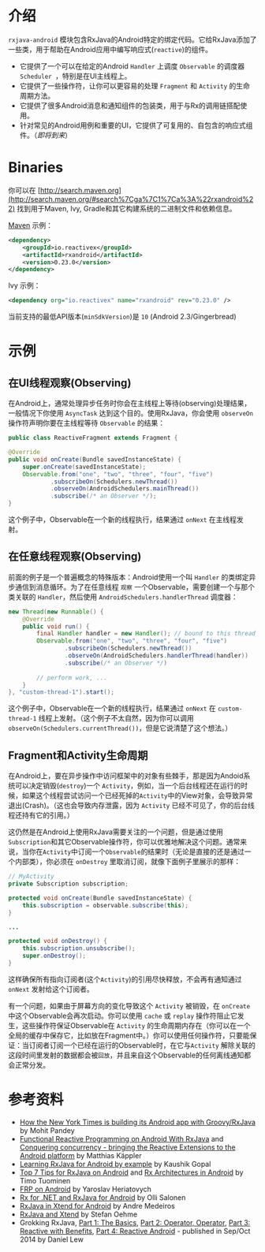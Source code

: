 # 介绍

`rxjava-android` 模块包含RxJava的Android特定的绑定代码。它给RxJava添加了一些类，用于帮助在Android应用中编写响应式(`reactive`)的组件。

- 它提供了一个可以在给定的Android `Handler` 上调度 `Observable` 的调度器 `Scheduler `，特别是在UI主线程上。
- 它提供了一些操作符，让你可以更容易的处理 `Fragment` 和 `Activity` 的生命周期方法。
- 它提供了很多Android消息和通知组件的包装类，用于与Rx的调用链搭配使用。
- 针对常见的Android用例和重要的UI，它提供了可复用的、自包含的响应式组件。（*即将到来*）

# Binaries

你可以在 [http://search.maven.org](http://search.maven.org/#search%7Cga%7C1%7Ca%3A%22rxandroid%22) 找到用于Maven, Ivy, Gradle和其它构建系统的二进制文件和依赖信息。

[Maven](http://search.maven.org/#search%7Cga%7C1%7Ca%3A%22rxandroid%22) 示例：

```xml
<dependency>
    <groupId>io.reactivex</groupId>
    <artifactId>rxandroid</artifactId>
    <version>0.23.0</version>
</dependency>
```

Ivy 示例：

```xml
<dependency org="io.reactivex" name="rxandroid" rev="0.23.0" />
```

当前支持的最低API版本(`minSdkVersion`)是 `10` (Android 2.3/Gingerbread)

# 示例

## 在UI线程观察(Observing)

在Android上，通常处理异步任务时你会在主线程上等待(observing)处理结果，一般情况下你使用 `AsyncTask` 达到这个目的。使用RxJava，你会使用 `observeOn` 操作符声明你要在主线程等待 `Observable` 的结果：

```java
public class ReactiveFragment extends Fragment {

@Override
public void onCreate(Bundle savedInstanceState) {
    super.onCreate(savedInstanceState);
    Observable.from("one", "two", "three", "four", "five")
            .subscribeOn(Schedulers.newThread())
            .observeOn(AndroidSchedulers.mainThread())
            .subscribe(/* an Observer */);
}
```
 
这个例子中，Observable在一个新的线程执行，结果通过 `onNext` 在主线程发射。

## 在任意线程观察(Observing)

前面的例子是一个普遍概念的特殊版本：Android使用一个叫 `Handler` 的类绑定异步通信到消息循环。为了在任意线程 `观察` 一个Observable，需要创建一个与那个类关联的 `Handler`，然后使用 `AndroidSchedulers.handlerThread` 调度器：

```java
new Thread(new Runnable() {
    @Override
    public void run() {
        final Handler handler = new Handler(); // bound to this thread
        Observable.from("one", "two", "three", "four", "five")
                .subscribeOn(Schedulers.newThread())
                .observeOn(AndroidSchedulers.handlerThread(handler))
                .subscribe(/* an Observer */)
                    
        // perform work, ...
    }
}, "custom-thread-1").start();
```

这个例子中，Observable在一个新的线程执行，结果通过 `onNext` 在 `custom-thread-1` 线程上发射。（这个例子不太自然，因为你可以调用`observeOn(Schedulers.currentThread())`，但是它说清楚了这个想法。）

## Fragment和Activity生命周期

在Android上，要在异步操作中访问框架中的对象有些棘手，那是因为Andoid系统可以决定销毁(`destroy`)一个 `Activity`，例如，当一个后台线程还在运行的时候，如果这个线程尝试访问一个已经死掉的`Activity`中的View对象，会导致异常退出(Crash)。（这也会导致内存泄露，因为 `Activity` 已经不可见了，你的后台线程还持有它的引用。）

这仍然是在Android上使用RxJava需要关注的一个问题，但是通过使用 `Subscription`和其它Observable操作符，你可以优雅地解决这个问题。通常来说，当你在`Activity`中订阅一个`Observable`的结果时（无论是直接的还是通过一个内部类），你必须在 `onDestroy` 里取消订阅，就像下面例子里展示的那样：

```java
// MyActivity
private Subscription subscription;

protected void onCreate(Bundle savedInstanceState) {
    this.subscription = observable.subscribe(this);
}

...

protected void onDestroy() {
    this.subscription.unsubscribe();
    super.onDestroy();
}
```


这样确保所有指向订阅者(这个`Activity`)的引用尽快释放，不会再有通知通过 `onNext` 发射给这个订阅者。

有一个问题，如果由于屏幕方向的变化导致这个 `Activity` 被销毁，在 `onCreate` 中这个Observable会再次启动。你可以使用 `cache` 或 `replay` 操作符阻止它发生，这些操作符保证Observable在 `Activity` 的生命周期内存在（你可以在一个全局的缓存中保存它，比如放在Fragment中。）你可以使用任何操作符，只要能保证：当订阅者订阅一个已经在运行的Observable时，在它与`Activity` 解除关联的这段时间里发射的数据都会被`回放`，并且来自这个Observable的任何离线通知都会正常分发。

# 参考资料
* [How the New York Times is building its Android app with Groovy/RxJava](http://open.blogs.nytimes.com/2014/08/18/getting-groovy-with-reactive-android/?_php=true&_type=blogs&_php=true&_type=blogs&_r=1&) by Mohit Pandey
* [Functional Reactive Programming on Android With RxJava](http://mttkay.github.io/blog/2013/08/25/functional-reactive-programming-on-android-with-rxjava/) and [Conquering concurrency - bringing the Reactive Extensions to the Android platform](https://speakerdeck.com/mttkay/conquering-concurrency-bringing-the-reactive-extensions-to-the-android-platform) by Matthias Käppler
* [Learning RxJava for Android by example](https://github.com/kaushikgopal/Android-RxJava) by Kaushik Gopal
* [Top 7 Tips for RxJava on Android](http://blog.futurice.com/top-7-tips-for-rxjava-on-android) and [Rx Architectures in Android](http://www.slideshare.net/TimoTuominen1/rxjava-architectures-on-android-8-android-livecode-32531688) by Timo Tuominen
* [FRP on Android](http://slid.es/yaroslavheriatovych/frponandroid) by Yaroslav Heriatovych
* [Rx for .NET and RxJava for Android](http://blog.futurice.com/tech-pick-of-the-week-rx-for-net-and-rxjava-for-android) by Olli Salonen
* [RxJava in Xtend for Android](http://blog.futurice.com/android-development-has-its-own-swift) by Andre Medeiros
* [RxJava and Xtend](http://mnmlst-dvlpr.blogspot.de/2014/07/rxjava-and-xtend.html) by Stefan Oehme
* Grokking RxJava, [Part 1: The Basics](http://blog.danlew.net/2014/09/15/grokking-rxjava-part-1/), [Part 2: Operator, Operator](http://blog.danlew.net/2014/09/22/grokking-rxjava-part-2/), [Part 3: Reactive with Benefits](http://blog.danlew.net/2014/09/30/grokking-rxjava-part-3/), [Part 4: Reactive Android](http://blog.danlew.net/2014/10/08/grokking-rxjava-part-4/) - published in Sep/Oct 2014 by Daniel Lew
